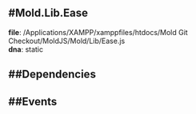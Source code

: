 
#Mold.Lib.Ease
---------------------------------------

__file__: /Applications/XAMPP/xamppfiles/htdocs/Mold Git Checkout/MoldJS/Mold/Lib/Ease.js  
__dna__: static  


	






##Dependencies
--------------



##Events
--------------






 

 


 



		
